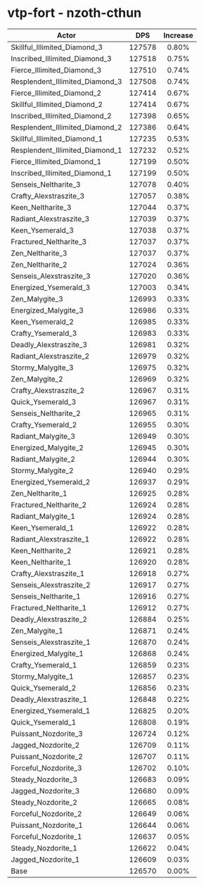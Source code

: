 # vtp-fort - nzoth-cthun
| Actor | DPS | Increase |
|---|:---:|:---:|
|Skillful_Illimited_Diamond_3|127578|0.80%|
|Inscribed_Illimited_Diamond_3|127518|0.75%|
|Fierce_Illimited_Diamond_3|127510|0.74%|
|Resplendent_Illimited_Diamond_3|127508|0.74%|
|Fierce_Illimited_Diamond_2|127414|0.67%|
|Skillful_Illimited_Diamond_2|127414|0.67%|
|Inscribed_Illimited_Diamond_2|127398|0.65%|
|Resplendent_Illimited_Diamond_2|127386|0.64%|
|Skillful_Illimited_Diamond_1|127235|0.53%|
|Resplendent_Illimited_Diamond_1|127232|0.52%|
|Fierce_Illimited_Diamond_1|127199|0.50%|
|Inscribed_Illimited_Diamond_1|127199|0.50%|
|Senseis_Neltharite_3|127078|0.40%|
|Crafty_Alexstraszite_3|127057|0.38%|
|Keen_Neltharite_3|127044|0.37%|
|Radiant_Alexstraszite_3|127039|0.37%|
|Keen_Ysemerald_3|127038|0.37%|
|Fractured_Neltharite_3|127037|0.37%|
|Zen_Neltharite_3|127037|0.37%|
|Zen_Neltharite_2|127024|0.36%|
|Senseis_Alexstraszite_3|127020|0.36%|
|Energized_Ysemerald_3|127003|0.34%|
|Zen_Malygite_3|126993|0.33%|
|Energized_Malygite_3|126986|0.33%|
|Keen_Ysemerald_2|126985|0.33%|
|Crafty_Ysemerald_3|126983|0.33%|
|Deadly_Alexstraszite_3|126981|0.32%|
|Radiant_Alexstraszite_2|126979|0.32%|
|Stormy_Malygite_3|126975|0.32%|
|Zen_Malygite_2|126969|0.32%|
|Crafty_Alexstraszite_2|126967|0.31%|
|Quick_Ysemerald_3|126967|0.31%|
|Senseis_Neltharite_2|126965|0.31%|
|Crafty_Ysemerald_2|126955|0.30%|
|Radiant_Malygite_3|126949|0.30%|
|Energized_Malygite_2|126945|0.30%|
|Radiant_Malygite_2|126944|0.30%|
|Stormy_Malygite_2|126940|0.29%|
|Energized_Ysemerald_2|126937|0.29%|
|Zen_Neltharite_1|126925|0.28%|
|Fractured_Neltharite_2|126924|0.28%|
|Radiant_Malygite_1|126924|0.28%|
|Keen_Ysemerald_1|126922|0.28%|
|Radiant_Alexstraszite_1|126922|0.28%|
|Keen_Neltharite_2|126921|0.28%|
|Keen_Neltharite_1|126920|0.28%|
|Crafty_Alexstraszite_1|126918|0.27%|
|Senseis_Alexstraszite_2|126917|0.27%|
|Senseis_Neltharite_1|126916|0.27%|
|Fractured_Neltharite_1|126912|0.27%|
|Deadly_Alexstraszite_2|126884|0.25%|
|Zen_Malygite_1|126871|0.24%|
|Senseis_Alexstraszite_1|126870|0.24%|
|Energized_Malygite_1|126868|0.24%|
|Crafty_Ysemerald_1|126859|0.23%|
|Stormy_Malygite_1|126857|0.23%|
|Quick_Ysemerald_2|126856|0.23%|
|Deadly_Alexstraszite_1|126848|0.22%|
|Energized_Ysemerald_1|126825|0.20%|
|Quick_Ysemerald_1|126808|0.19%|
|Puissant_Nozdorite_3|126724|0.12%|
|Jagged_Nozdorite_2|126709|0.11%|
|Puissant_Nozdorite_2|126707|0.11%|
|Forceful_Nozdorite_3|126702|0.10%|
|Steady_Nozdorite_3|126683|0.09%|
|Jagged_Nozdorite_3|126680|0.09%|
|Steady_Nozdorite_2|126665|0.08%|
|Forceful_Nozdorite_2|126649|0.06%|
|Puissant_Nozdorite_1|126644|0.06%|
|Forceful_Nozdorite_1|126637|0.05%|
|Steady_Nozdorite_1|126622|0.04%|
|Jagged_Nozdorite_1|126609|0.03%|
|Base|126570|0.00%|
